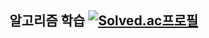 ## 알고리즘 학습  [![Solved.ac프로필](http://mazassumnida.wtf/api/mini/generate_badge?boj=opr8632)](https://solved.ac/opr8632)

